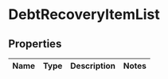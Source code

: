 
# DebtRecoveryItemList

## Properties
Name | Type | Description | Notes
------------ | ------------- | ------------- | -------------



